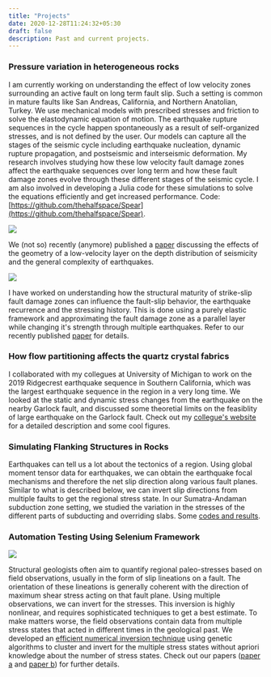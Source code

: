 ```yaml
---
title: "Projects"
date: 2020-12-28T11:24:32+05:30
draft: false
description: Past and current projects.
---
```


### Pressure variation in heterogeneous rocks 

I am currently working on understanding the effect of low velocity zones surrounding an active fault on long term fault slip. Such a setting is common in mature faults like San Andreas, California, and Northern Anatolian, Turkey.  We use mechanical models with prescribed stresses and friction to solve the elastodynamic equation of motion. The earthquake rupture sequences in the cycle happen spontaneously as a result of self-organized stresses, and is not defined by the user. Our models can capture all the stages of the seismic cycle including earthquake nucleation, dynamic rupture propagation, and postseismic and interseismic deformation. My research involves studying how these low velocity fault damage zones affect the earthquake sequences over long term and how these fault damage zones evolve through these different stages of the seismic cycle. I am also involved in developing a Julia code for these simulations to solve the equations efficiently and get increased performance. Code: [https://github.com/thehalfspace/Spear](https://github.com/thehalfspace/Spear).


![](/media/fault_zone.png)

We (not so) recently (anymore) published a [paper](https://agupubs.onlinelibrary.wiley.com/doi/full/10.1029/2020JB019587) discussing the effects of the geometry of a low-velocity layer on the depth distribution of seismicity and the general complexity of earthquakes.

![](/media/damage_evolution.png)

I have worked on understanding how the structural maturity of strike-slip fault damage zones can influence the fault-slip behavior, the earthquake recurrence and the stressing history. This is done using a purely elastic framework and approximating the fault damage zone as a parallel layer while changing it's strength through multiple earthquakes. Refer to our recently published [paper](https://agupubs.onlinelibrary.wiley.com/doi/10.1029/2021GL094679) for details.

### How flow partitioning affects the quartz crystal fabrics

I collaborated with my collegues at University of Michigan to work on the 2019 Ridgecrest earthquake sequence in Southern California, which was the largest earthquake sequence in the region in a very long time. We looked at the static and dynamic stress changes from the earthquake on the nearby Garlock fault, and discussed some theoretial limits on the feasiblity of large earthquake on the Garlock fault. Check out my [collegue's website](https://sites.google.com/view/seismomcfishin/2019-ridgecrest-earthquake?authuser=0) for a detailed description and some cool figures.


### Simulating Flanking Structures in Rocks

Earthquakes can tell us a lot about the tectonics of a region. Using global moment tensor data for earthquakes, we can obtain the earthquake focal mechanisms and therefore the net slip direction along various fault planes. Similar to what is described below, we can invert slip directions from multiple faults to get the regional stress state. In our Sumatra-Andaman subduction zone setting, we studied the variation in the stresses of the different parts of subducting and overriding
slabs. Some [codes and results](https://github.com/thehalfspace/GMT_Plots).

### Automation Testing Using Selenium Framework

![](/media/stress_inversion.png)

Structural geologists often aim to quantify regional paleo-stresses based on field observations, usually in the form of slip lineations on a fault. The orientation of these lineations is generally coherent with the direction of maximum shear stress acting on that fault plane. Using multiple observations, we can invert for the stresses. This inversion is highly nonlinear, and requires sophisticated techniques to get a best estimate. To make matters worse, the field observations contain data from multiple stress states that acted in different times in the geological past. We developed an [efficient numerical inversion technique](https://github.com/thehalfspace/stress-inversion) using genetic algorithms to cluster and invert for the multiple stress states without apriori knowledge about the number of stress states. Check out our papers ([paper a](https://www.sciencedirect.com/science/article/pii/S0191814116302036) and [paper b](https://www.sciencedirect.com/science/article/pii/S0191814119304705)) for further details.